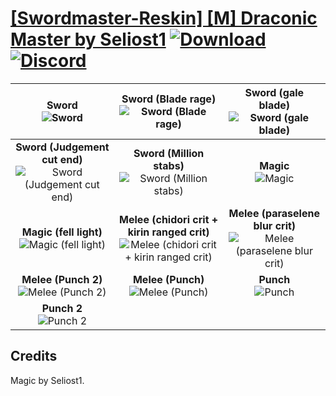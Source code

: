 # [\[Swordmaster-Reskin\] \[M\] Draconic Master by Seliost1](https://github.com/Klokinator/FE-Repo/tree/main/Battle%20Animations/Infantry%20-%20(Swd)%20Myrms%20and%20Swordmasters/%5BSwordmaster-Reskin%5D%20%5BM%5D%20Draconic%20Master%20by%20Seliost1) [![Download](https://img.shields.io/badge/Download--red?style=social&logo=github)](https://minhaskamal.github.io/DownGit/#/home?url=https://github.com/Klokinator/FE-Repo/tree/main/Battle%20Animations/Infantry%20-%20(Swd)%20Myrms%20and%20Swordmasters/%5BSwordmaster-Reskin%5D%20%5BM%5D%20Draconic%20Master%20by%20Seliost1) [![Discord](https://img.shields.io/badge/Discord--blue?style=social&logo=discord)](https://discord.gg/C7VNGnyTPA)

| <b>Sword</b><br/><img alt="Sword" src="https://raw.githubusercontent.com/Klokinator/FE-Repo/main/Battle%20Animations/Infantry%20-%20(Swd)%20Myrms%20and%20Swordmasters/%5BSwordmaster-Reskin%5D%20%5BM%5D%20Draconic%20Master%20by%20Seliost1/1.%20Sword/Sword.gif"/> | <b>Sword (Blade rage)</b><br/><img alt="Sword (Blade rage)" src="https://raw.githubusercontent.com/Klokinator/FE-Repo/main/Battle%20Animations/Infantry%20-%20(Swd)%20Myrms%20and%20Swordmasters/%5BSwordmaster-Reskin%5D%20%5BM%5D%20Draconic%20Master%20by%20Seliost1/1.%20Sword%20(Blade%20rage)/Sword.gif"/> | <b>Sword (gale blade)</b><br/><img alt="Sword (gale blade)" src="https://raw.githubusercontent.com/Klokinator/FE-Repo/main/Battle%20Animations/Infantry%20-%20(Swd)%20Myrms%20and%20Swordmasters/%5BSwordmaster-Reskin%5D%20%5BM%5D%20Draconic%20Master%20by%20Seliost1/1.%20Sword%20(gale%20blade)/Sword.gif"/> |
| :---: | :---: | :---: |
| <b>Sword (Judgement cut end)</b><br/><img alt="Sword (Judgement cut end)" src="https://raw.githubusercontent.com/Klokinator/FE-Repo/main/Battle%20Animations/Infantry%20-%20(Swd)%20Myrms%20and%20Swordmasters/%5BSwordmaster-Reskin%5D%20%5BM%5D%20Draconic%20Master%20by%20Seliost1/1.%20Sword%20(Judgement%20cut%20end)/Sword.gif"/> | <b>Sword (Million stabs)</b><br/><img alt="Sword (Million stabs)" src="https://raw.githubusercontent.com/Klokinator/FE-Repo/main/Battle%20Animations/Infantry%20-%20(Swd)%20Myrms%20and%20Swordmasters/%5BSwordmaster-Reskin%5D%20%5BM%5D%20Draconic%20Master%20by%20Seliost1/1.%20Sword%20(Million%20stabs)/Sword.gif"/> | <b>Magic</b><br/><img alt="Magic" src="https://raw.githubusercontent.com/Klokinator/FE-Repo/main/Battle%20Animations/Infantry%20-%20(Swd)%20Myrms%20and%20Swordmasters/%5BSwordmaster-Reskin%5D%20%5BM%5D%20Draconic%20Master%20by%20Seliost1/6.%20Magic/Magic.gif"/> |
| <b>Magic (fell light)</b><br/><img alt="Magic (fell light)" src="https://raw.githubusercontent.com/Klokinator/FE-Repo/main/Battle%20Animations/Infantry%20-%20(Swd)%20Myrms%20and%20Swordmasters/%5BSwordmaster-Reskin%5D%20%5BM%5D%20Draconic%20Master%20by%20Seliost1/6.%20Magic%20(fell%20light)/Magic.gif"/> | <b>Melee (chidori crit + kirin ranged crit)</b><br/><img alt="Melee (chidori crit + kirin ranged crit)" src="https://raw.githubusercontent.com/Klokinator/FE-Repo/main/Battle%20Animations/Infantry%20-%20(Swd)%20Myrms%20and%20Swordmasters/%5BSwordmaster-Reskin%5D%20%5BM%5D%20Draconic%20Master%20by%20Seliost1/8.%20Melee%20(chidori%20crit%20+%20kirin%20ranged%20crit)/Melee.gif"/> | <b>Melee (paraselene blur crit)</b><br/><img alt="Melee (paraselene blur crit)" src="https://raw.githubusercontent.com/Klokinator/FE-Repo/main/Battle%20Animations/Infantry%20-%20(Swd)%20Myrms%20and%20Swordmasters/%5BSwordmaster-Reskin%5D%20%5BM%5D%20Draconic%20Master%20by%20Seliost1/8.%20Melee%20(paraselene%20blur%20crit)/Melee.gif"/> |
| <b>Melee (Punch 2)</b><br/><img alt="Melee (Punch 2)" src="https://raw.githubusercontent.com/Klokinator/FE-Repo/main/Battle%20Animations/Infantry%20-%20(Swd)%20Myrms%20and%20Swordmasters/%5BSwordmaster-Reskin%5D%20%5BM%5D%20Draconic%20Master%20by%20Seliost1/8.%20Melee%20(Punch%202)/Melee.gif"/> | <b>Melee (Punch)</b><br/><img alt="Melee (Punch)" src="https://raw.githubusercontent.com/Klokinator/FE-Repo/main/Battle%20Animations/Infantry%20-%20(Swd)%20Myrms%20and%20Swordmasters/%5BSwordmaster-Reskin%5D%20%5BM%5D%20Draconic%20Master%20by%20Seliost1/8.%20Melee%20(Punch)/Melee.gif"/> | <b>Punch</b><br/><img alt="Punch" src="https://raw.githubusercontent.com/Klokinator/FE-Repo/main/Battle%20Animations/Infantry%20-%20(Swd)%20Myrms%20and%20Swordmasters/%5BSwordmaster-Reskin%5D%20%5BM%5D%20Draconic%20Master%20by%20Seliost1/Punch/Punch.gif"/> |
| <b>Punch 2</b><br/><img alt="Punch 2" src="https://raw.githubusercontent.com/Klokinator/FE-Repo/main/Battle%20Animations/Infantry%20-%20(Swd)%20Myrms%20and%20Swordmasters/%5BSwordmaster-Reskin%5D%20%5BM%5D%20Draconic%20Master%20by%20Seliost1/Punch%202/Punch.gif"/> |

## Credits

Magic by Seliost1.

